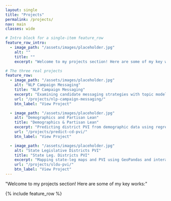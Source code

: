 ```yaml
---
layout: single
title: "Projects"
permalink: /projects/
nav: main
classes: wide

# Intro block for a single-item feature_row
feature_row_intro:
  - image_path: "/assets/images/placeholder.jpg"
    alt: ""
    title: ""
    excerpt: "Welcome to my projects section! Here are some of my key works:"

# The three real projects
feature_row:
  - image_path: "/assets/images/placeholder.jpg"
    alt: "NLP Campaign Messaging"
    title: "NLP Campaign Messaging"
    excerpt: "Examining candidate messaging strategies with topic modeling and clustering."
    url: "/projects/nlp-campaign-messaging/"
    btn_label: "View Project"

  - image_path: "/assets/images/placeholder.jpg"
    alt: "Demographics and Partisan Lean"
    title: "Demographics & Partisan Lean"
    excerpt: "Predicting district PVI from demographic data using regression models."
    url: "/projects/predict-cd-pvi/"
    btn_label: "View Project"

  - image_path: "/assets/images/placeholder.jpg"
    alt: "State Legislative Districts PVI"
    title: "State Leg. Districts PVI"
    excerpt: "Mapping state‐leg maps and PVI using GeoPandas and interactive visuals."
    url: "/projects/sldu-pvi/"
    btn_label: "View Project"
---
```


"Welcome to my projects section! Here are some of my key works:"

{% include feature_row %}
